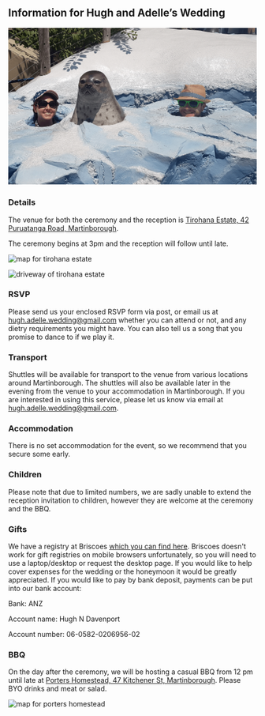 ## Information for Hugh and Adelle’s Wedding

![header photo](/assets/images/wedding-header.png)

### Details

The venue for both the ceremony and the reception is [Tirohana Estate, 42 Puruatanga Road, Martinborough](https://www.google.com/maps?q=42+Puruatanga+Road,+Wellington+5711,+New+Zealand).

The ceremony begins at 3pm and the reception will follow until late.

![map for tirohana estate](https://wedding.davenport.net.nz/assets/images/tirohana-map.png)

![driveway of tirohana estate](https://wedding.davenport.net.nz/assets/images/tirohana-entrance.png)

### RSVP

Please send us your enclosed RSVP form via post, or email us at [hugh.adelle.wedding@gmail.com](mailto:hugh.adelle.wedding@gmail.com) whether you can attend or not, and any dietry requirements you might have.  You can also tell us a song that you promise to dance to if we play it.

### Transport

Shuttles will be available for transport to the venue from various locations around Martinborough.  The shuttles will also be available later in the evening from the venue to your accommodation in Martinborough.  If you are interested in using this service, please let us know via email at [hugh.adelle.wedding@gmail.com](mailto:hugh.adelle.wedding@gmail.com).

### Accommodation

There is no set accommodation for the event, so we recommend that you secure some early.

### Children

Please note that due to limited numbers, we are sadly unable to extend the reception invitation to children, however they are welcome at the ceremony and the BBQ.

### Gifts

We have a registry at Briscoes [which you can find here](https://www.briscoes.co.nz/default.aspx?Z=giftregistry&action=view&id=ADA2EF07-F2A0-4B35-8640-968F933CC81B&order=0).  Briscoes doesn't work for gift registries on mobile browsers unfortunately, so you will need to use a laptop/desktop or request the desktop page.  If you would like to help cover expenses for the wedding or the honeymoon it would be greatly appreciated.  If you would like to pay by bank deposit, payments can be put into our bank account:

Bank: ANZ

Account name: Hugh N Davenport

Account number: 06-0582-0206956-02

### BBQ

On the day after the ceremony, we will be hosting a casual BBQ from 12 pm until late at [Porters Homestead, 47 Kitchener St, Martinborough](https://www.google.com/maps/place/47+Kitchener+St,+Martinborough+5711).  Please BYO drinks and meat or salad.

![map for porters homestead](https://wedding.davenport.net.nz/assets/images/porters-map.png)
